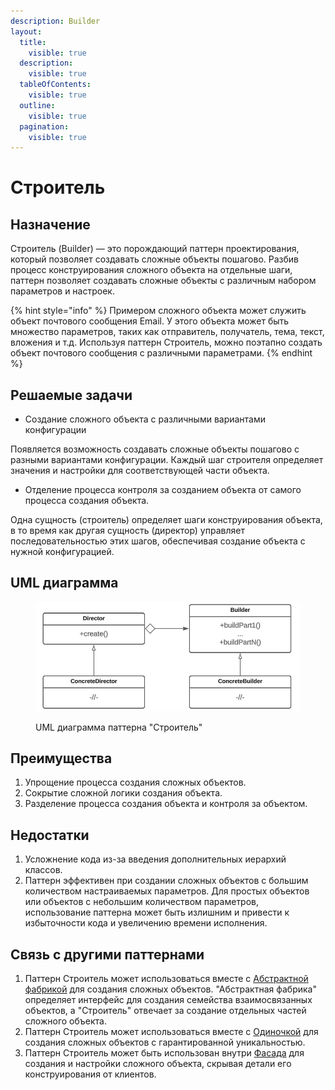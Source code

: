 ```yaml
---
description: Builder
layout:
  title:
    visible: true
  description:
    visible: true
  tableOfContents:
    visible: true
  outline:
    visible: true
  pagination:
    visible: true
---
```


# Строитель

## Назначение

Строитель (Builder) — это порождающий паттерн проектирования, который позволяет создавать сложные объекты пошагово. Разбив процесс конструирования сложного объекта на отдельные шаги, паттерн позволяет создавать сложные объекты с различным набором параметров и настроек.

{% hint style="info" %}
Примером сложного объекта может служить объект почтового сообщения Email. У этого объекта может быть множество параметров, таких как отправитель, получатель, тема, текст, вложения и т.д. Используя паттерн Строитель, можно поэтапно создать объект почтового сообщения с различными параметрами.
{% endhint %}

## Решаемые задачи

* Создание сложного объекта с различными вариантами конфигурации

Появляется возможность создавать сложные объекты пошагово с разными вариантами конфигурации. Каждый шаг строителя определяет значения и настройки для соответствующей части объекта.

* Отделение процесса контроля за созданием объекта от самого процесса создания объекта.

Одна сущность (строитель) определяет шаги конструирования объекта, в то время как другая сущность (директор) управляет последовательностью этих шагов, обеспечивая создание объекта с нужной конфигурацией.

## UML диаграмма

<div data-full-width="true">

<figure><img src="../../../.gitbook/assets/builder_white.png" alt=""><figcaption><p>UML диаграмма паттерна "Строитель"</p></figcaption></figure>

</div>

## Преимущества

1. Упрощение процесса создания сложных объектов.
2. Сокрытие сложной логики создания объекта.
3. Разделение процесса создания объекта и контроля за объектом.

## Недостатки

1. Усложнение кода из-за введения дополнительных иерархий классов.
2. Паттерн эффективен при создании сложных объектов с большим количеством настраиваемых параметров. Для простых объектов или объектов с небольшим количеством параметров, использование паттерна может быть излишним и привести к избыточности кода и увеличению времени исполнения.

## Связь с другими паттернами

1. Паттерн Строитель может использоваться вместе с [Абстрактной фабрикой](../abstract-factory/) для создания сложных объектов. "Абстрактная фабрика" определяет интерфейс для создания семейства взаимосвязанных объектов, а "Строитель" отвечает за создание отдельных частей сложного объекта.
2. Паттерн Строитель может использоваться вместе с [Одиночкой](../singleton/) для создания сложных объектов с гарантированной уникальностью.
3. Паттерн Строитель может быть использован внутри [Фасада](../../structural-patterns/facade/) для создания и настройки сложного объекта, скрывая детали его конструирования от клиентов.
